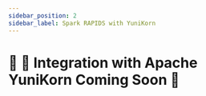 ```yaml
---
sidebar_position: 2
sidebar_label: Spark RAPIDS with YuniKorn
---
```


# 🚧 🚀 Integration with Apache YuniKorn Coming Soon 🚧